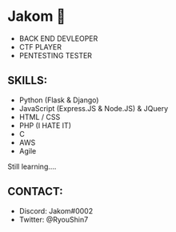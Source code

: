 # Jakom 🚀

- BACK END DEVLEOPER
- CTF PLAYER
- PENTESTING TESTER

## SKILLS:

- Python (Flask & Django)
- JavaScript (Express.JS & Node.JS) & JQuery
- HTML / CSS
- PHP (I HATE IT)
- C
- AWS
- Agile

Still learning....

## CONTACT:

- Discord: Jakom#0002
- Twitter: @RyouShin7
